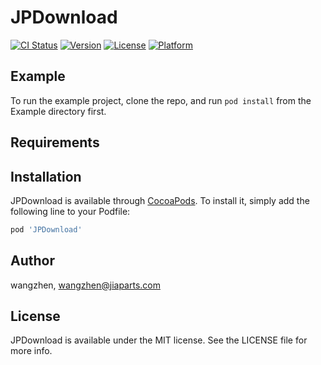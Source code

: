 # JPDownload

[![CI Status](https://img.shields.io/travis/wangzhen/JPDownload.svg?style=flat)](https://travis-ci.org/wangzhen/JPDownload)
[![Version](https://img.shields.io/cocoapods/v/JPDownload.svg?style=flat)](https://cocoapods.org/pods/JPDownload)
[![License](https://img.shields.io/cocoapods/l/JPDownload.svg?style=flat)](https://cocoapods.org/pods/JPDownload)
[![Platform](https://img.shields.io/cocoapods/p/JPDownload.svg?style=flat)](https://cocoapods.org/pods/JPDownload)

## Example

To run the example project, clone the repo, and run `pod install` from the Example directory first.

## Requirements

## Installation

JPDownload is available through [CocoaPods](https://cocoapods.org). To install
it, simply add the following line to your Podfile:

```ruby
pod 'JPDownload'
```

## Author

wangzhen, wangzhen@jiaparts.com

## License

JPDownload is available under the MIT license. See the LICENSE file for more info.
